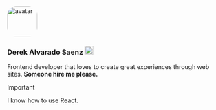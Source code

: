 <img src="https://github.com/derek-0000/derek-0000/assets/81263819/b216b988-14b8-481b-90bd-c2f45c0b0681" alt="avatar" width="70" height="70" style="border-radius: 20px" />

### **Derek Alvarado Saenz** <img src="https://github.githubassets.com/images/icons/emoji/unicode/1f363.png" width="20px"/>

Frontend developer that loves to create great experiences through web sites. **Someone hire me please.**

> [!IMPORTANT]
> I know how to use React.
